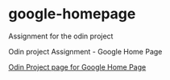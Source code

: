 # google-homepage
Assignment for the odin project

Odin project Assignment - Google  Home Page

<a href="http://www.theodinproject.com/web-development-101/html-css">Odin Project page for Google Home Page</a>
